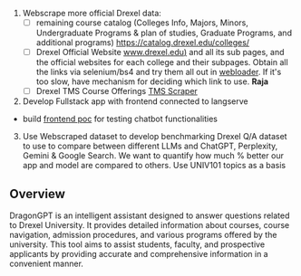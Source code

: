 1. Webscrape more official Drexel data:
   - [ ] remaining course catalog (Colleges Info, Majors, Minors, Undergraduate Programs & plan of studies, Graduate Programs, and additional programs) https://catalog.drexel.edu/colleges/
   - [ ] Drexel Official Website [www.drexel.edu)](https://drexel.edu/) and all its sub pages, and the official websites for each college and their subpages. Obtain all the links via selenium/bs4 and try them all out in [webloader](https://python.langchain.com/v0.2/docs/integrations/document_loaders/web_base/). If it's too slow, have mechanism for deciding which link to use. **Raja**
   - [ ] Drexel TMS Course Offerings [TMS Scraper](https://github.com/Zohair-coder/drexel-scraper)
2. Develop Fullstack app with frontend connected to langserve

- build [frontend poc](https://docs.streamlit.io/develop/tutorials/llms/build-conversational-apps) for testing chatbot functionalities

3. Use Webscraped dataset to develop benchmarking Drexel Q/A dataset to use to compare between different LLMs and ChatGPT, Perplexity, Gemini & Google Search. We want to quantify how much % better our app and model are compared to others. Use UNIV101 topics as a basis

## Overview

DragonGPT is an intelligent assistant designed to answer questions related to Drexel University. It provides detailed information about courses, course navigation, admission procedures, and various programs offered by the university. This tool aims to assist students, faculty, and prospective applicants by providing accurate and comprehensive information in a convenient manner.
